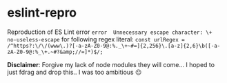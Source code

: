 # eslint-repro
Reproduction of ES Lint error `error  Unnecessary escape character: \+  no-useless-escape` for following regex literal: `const urlRegex =   /^https?:\/\/(www\.)?[-a-zA-Z0-9@:%._\+~#=]{2,256}\.[a-z]{2,6}\b([-a-zA-Z0-9@:%_\+.~#?&amp;//=]*)$/;`


**Disclaimer**: Forgive my lack of node modules they will come... I hoped to just fdrag and drop this.. I was too ambitious 😐

